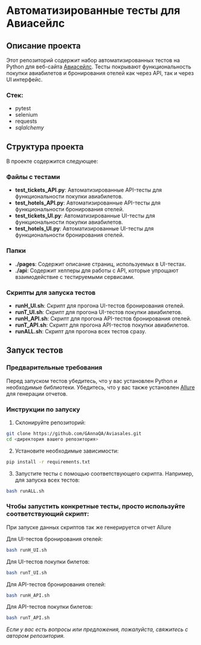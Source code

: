 # Автоматизированные тесты для Авиасейлс

## Описание проекта

Этот репозиторий содержит набор автоматизированных тестов на Python для веб-сайта [Авиасейлс](https://www.aviasales.ru/). Тесты покрывают функциональность покупки авиабилетов и бронирования отелей как через API, так и через UI интерфейс.

### Стек:
- pytest
- selenium
- requests
- _sqlalchemy_

## Структура проекта

В проекте содержится следующее:

### Файлы с тестами

- **test_tickets_API.py**: Автоматизированные API-тесты для функциональности покупки авиабилетов.
- **test_hotels_API.py**: Автоматизированные API-тесты для функциональности бронирования отелей.
- **test_tickets_UI.py**: Автоматизированные UI-тесты для функциональности покупки авиабилетов.
- **test_hotels_UI.py**: Автоматизированные UI-тесты для функциональности бронирования отелей.

### Папки

- **./pages**: Содержит описание страниц, используемых в UI-тестах.
- **./api**: Содержит хелперы для работы с API, которые упрощают взаимодействие с тестируемыми сервисами.

### Скрипты для запуска тестов

- **runH_UI.sh**: Скрипт для прогона UI-тестов бронирования отелей.
- **runT_UI.sh**: Скрипт для прогона UI-тестов покупки авиабилетов.
- **runH_API.sh**: Скрипт для прогона API-тестов бронирования отелей.
- **runT_API.sh**: Скрипт для прогона API-тестов покупки авиабилетов.
- **runALL.sh**: Скрипт для прогона всех тестов сразу.

## Запуск тестов

### Предварительные требования

Перед запуском тестов убедитесь, что у вас установлен Python и необходимые библиотеки. Убедитесь, что у вас также установлен [Allure](https://docs.qameta.io/allure/) для генерации отчетов.

### Инструкции по запуску

1. Склонируйте репозиторий:
```bash
git clone https://github.com/GAnnaQA/Aviasales.git
cd <директория вашего репозитория>
```
2. Установите необходимые зависимости:
```bash
pip install -r requirements.txt
```
3. Запустите тесты с помощью соответствующего скрипта. Например, для запуска всех тестов:
```bash
bash runALL.sh
```
### Чтобы запустить конкретные тесты, просто используйте соответствующий скрипт:
При запуске данных скриптов так же генерируется отчет Allure

Для UI-тестов бронирования отелей:
```bash
bash runH_UI.sh
```
Для UI-тестов покупки билетов:
```bash
bash runT_UI.sh
```
Для API-тестов бронирования отелей:
```bash
bash runH_API.sh
```
Для API-тестов покупки билетов:
```bash
bash runT_API.sh
```

*Если у вас есть вопросы или предложения, пожалуйста, свяжитесь с автором репозитория.*
